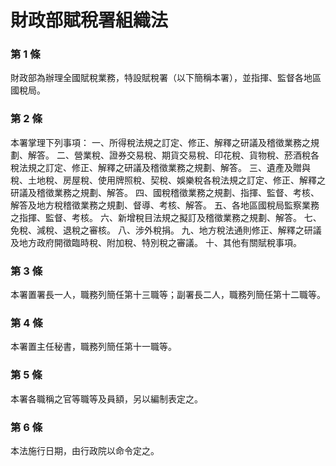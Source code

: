 # 財政部賦稅署組織法

### 第 1 條

財政部為辦理全國賦稅業務，特設賦稅署（以下簡稱本署），並指揮、監督各地區國稅局。

### 第 2 條

本署掌理下列事項：
一、所得稅法規之訂定、修正、解釋之研議及稽徵業務之規劃、解答。
二、營業稅、證券交易稅、期貨交易稅、印花稅、貨物稅、菸酒稅各稅法規之訂定、修正、解釋之研議及稽徵業務之規劃、解答。
三、遺產及贈與稅、土地稅、房屋稅、使用牌照稅、契稅、娛樂稅各稅法規之訂定、修正、解釋之研議及稽徵業務之規劃、解答。
四、國稅稽徵業務之規劃、指揮、監督、考核、解答及地方稅稽徵業務之規劃、督導、考核、解答。
五、各地區國稅局監察業務之指揮、監督、考核。
六、新增稅目法規之擬訂及稽徵業務之規劃、解答。
七、免稅、減稅、退稅之審核。
八、涉外稅捐。
九、地方稅法通則修正、解釋之研議及地方政府開徵臨時稅、附加稅、特別稅之審議。
十、其他有關賦稅事項。

### 第 3 條

本署置署長一人，職務列簡任第十三職等；副署長二人，職務列簡任第十二職等。

### 第 4 條

本署置主任秘書，職務列簡任第十一職等。

### 第 5 條

本署各職稱之官等職等及員額，另以編制表定之。

### 第 6 條

本法施行日期，由行政院以命令定之。
